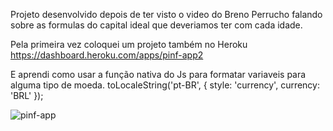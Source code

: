 Projeto desenvolvido depois de ter visto o video do Breno Perrucho falando sobre as formulas do capital ideal que deveriamos ter com cada idade.

Pela primeira vez coloquei um projeto também no Heroku
https://dashboard.heroku.com/apps/pinf-app2

E aprendi como usar a função nativa do Js para formatar variaveis para alguma tipo de moeda.
toLocaleString('pt-BR', { style: 'currency', currency: 'BRL' });



![pinf-app](https://user-images.githubusercontent.com/61418138/90283296-5ac29500-de46-11ea-8d72-95d854cad41b.png)
